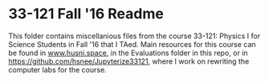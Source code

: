 # 33-121 Fall '16 Readme 
This folder contains miscellanious files from the course 33-121: Physics I for Science Students in Fall '16 that I TAed. Main resources for this course can be found in www.husni.space, in the Evaluations folder in this repo, or in https://github.com/hsnee/Jupyterize33121, where I work on rewriting the computer labs for the course.
